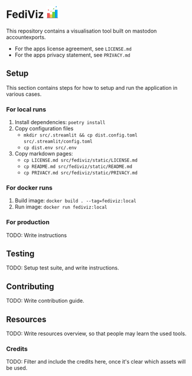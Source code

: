 # FediViz <img src='resources/images/bar-chart.png' width=32 alt="bar chart">

This repository contains a visualisation tool built on mastodon accountexports.
- For the apps license agreement, see `LICENSE.md`
- For the apps privacy statement, see `PRIVACY.md`

## Setup
This section contains steps for how to setup and run the application in various cases.

### For local runs
1. Install dependencies: `poetry install`
2. Copy configuration files
   - `mkdir src/.streamlit && cp dist.config.toml src/.streamlit/config.toml`
   - `cp dist.env src/.env`
3. Copy markdown pages:
   - `cp LICENSE.md src/fediviz/static/LICENSE.md`
   - `cp README.md src/fediviz/static/README.md`
   - `cp PRIVACY.md src/fediviz/static/PRIVACY.md`

### For docker runs
1. Build image: `docker build . --tag=fediviz:local`
2. Run image: `docker run fediviz:local`

### For production
TODO: Write instructions

## Testing
TODO: Setup test suite, and write instructions.

## Contributing
TODO: Write contribution guide.

## Resources
TODO: Write resources overview, so that people may learn the used tools.

### Credits
TODO: Filter and include the credits here, once it's clear which assets will be used.

